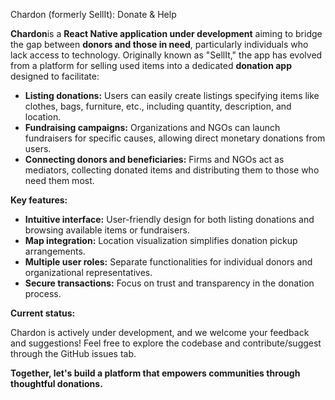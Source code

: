 Chardon (formerly SellIt): Donate & Help

**Chardon**is a **React Native application under development** aiming to bridge the gap between **donors and those in need**, particularly individuals who lack access to technology. Originally known as "SellIt," the app has evolved from a platform for selling used items into a dedicated **donation app** designed to facilitate:

* **Listing donations:** Users can easily create listings specifying items like clothes, bags, furniture, etc., including quantity, description, and location.
* **Fundraising campaigns:** Organizations and NGOs can launch fundraisers for specific causes, allowing direct monetary donations from users.
* **Connecting donors and beneficiaries:** Firms and NGOs act as mediators, collecting donated items and distributing them to those who need them most.

**Key features:**

* **Intuitive interface:** User-friendly design for both listing donations and browsing available items or fundraisers.
* **Map integration:** Location visualization simplifies donation pickup arrangements.
* **Multiple user roles:** Separate functionalities for individual donors and organizational representatives.
* **Secure transactions:** Focus on trust and transparency in the donation process.

**Current status:**

Chardon is actively under development, and we welcome your feedback and suggestions! Feel free to explore the codebase and contribute/suggest through the GitHub issues tab.


**Together, let's build a platform that empowers communities through thoughtful donations.**

